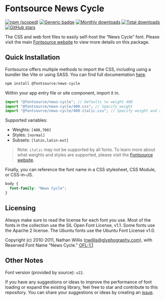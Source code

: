 # Fontsource News Cycle

[![npm (scoped)](https://img.shields.io/npm/v/@fontsource/news-cycle?color=brightgreen)](https://www.npmjs.com/package/@fontsource/news-cycle) [![Generic badge](https://img.shields.io/badge/fontsource-passing-brightgreen)](https://github.com/fontsource/fontsource) [![Monthly downloads](https://badgen.net/npm/dm/@fontsource/news-cycle)](https://github.com/fontsource/fontsource) [![Total downloads](https://badgen.net/npm/dt/@fontsource/news-cycle)](https://github.com/fontsource/fontsource) [![GitHub stars](https://img.shields.io/github/stars/fontsource/fontsource.svg?style=social&label=Star)](https://github.com/fontsource/fontsource/stargazers)

The CSS and web font files to easily self-host the “News Cycle” font. Please visit the main [Fontsource website](https://fontsource.org/fonts/news-cycle) to view more details on this package.

## Quick Installation

Fontsource offers multiple methods to import the CSS, including using a bundler like Vite or using SASS. You can find full documentation [here](https://fontsource.org/docs/getting-started/introduction).

```javascript
npm install @fontsource/news-cycle
```

Within your app entry file or site component, import it in.

```javascript
import "@fontsource/news-cycle"; // Defaults to weight 400
import "@fontsource/news-cycle/400.css"; // Specify weight
import "@fontsource/news-cycle/400-italic.css"; // Specify weight and style
```

Supported variables:
- Weights: `[400,700]`
- Styles: `[normal]`
- Subsets: `[latin,latin-ext]`

> Note: `italic` may not be supported by all fonts. To learn more about what weights and styles are supported, please visit the [Fontsource website](https://fontsource.org/fonts/news-cycle).

Finally, you can reference the font name in a CSS stylesheet, CSS Module, or CSS-in-JS.

```css
body {
  font-family: "News Cycle";
}
```

## Licensing
Always make sure to read the license for each font you use. Most of the fonts in the collection use the SIL Open Font License, v1.1. Some fonts use the Apache 2 license. The Ubuntu fonts use the Ubuntu Font License v1.0.

Copyright (c) 2010-2011, Nathan Willis (nwillis@glyphography.com), with Reserved Font Name "News Cycle."
[OFL-1.1](http://scripts.sil.org/OFL)

## Other Notes
Font version (provided by source): `v22`.

If you have any suggestions or ideas to improve the performance of font loading or expand the existing library, feel free to star and contribute to this repository. You can share your suggestions or ideas by creating an [issue](https://github.com/fontsource/fontsource/issues).